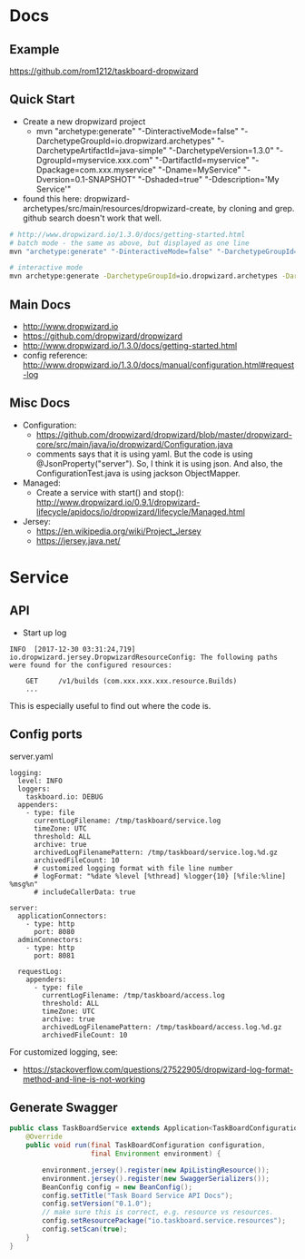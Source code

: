 # Docs
## Example
https://github.com/rom1212/taskboard-dropwizard

## Quick Start
* Create a new dropwizard project
  * mvn "archetype:generate" "-DinteractiveMode=false" "-DarchetypeGroupId=io.dropwizard.archetypes" "-DarchetypeArtifactId=java-simple" "-DarchetypeVersion=1.3.0" "-DgroupId=myservice.xxx.com" "-DartifactId=myservice" "-Dpackage=com.xxx.myservice" "-Dname=MyService" "-Dversion=0.1-SNAPSHOT" "-Dshaded=true" "-Ddescription='My Service'"
* found this here: dropwizard-archetypes/src/main/resources/dropwizard-create, by cloning and grep. github search doesn't work that well.
```bash
# http://www.dropwizard.io/1.3.0/docs/getting-started.html
# batch mode - the same as above, but displayed as one line
mvn "archetype:generate" "-DinteractiveMode=false" "-DarchetypeGroupId=io.dropwizard.archetypes" "-DarchetypeArtifactId=java-simple" "-DarchetypeVersion=1.3.0" "-DgroupId=myservice.xxx.com" "-DartifactId=myservice" "-Dpackage=com.xxx.myservice" "-Dname=MyService" "-Dversion=0.1-SNAPSHOT" "-Dshaded=true" "-Ddescription='My Service'"

# interactive mode
mvn archetype:generate -DarchetypeGroupId=io.dropwizard.archetypes -DarchetypeArtifactId=java-simple -DarchetypeVersion=1.3.0
```

## Main Docs
* http://www.dropwizard.io
* https://github.com/dropwizard/dropwizard
* http://www.dropwizard.io/1.3.0/docs/getting-started.html
* config reference: http://www.dropwizard.io/1.3.0/docs/manual/configuration.html#request-log

## Misc Docs
* Configuration:
  * https://github.com/dropwizard/dropwizard/blob/master/dropwizard-core/src/main/java/io/dropwizard/Configuration.java
  * comments says that it is using yaml. But the code is using  @JsonProperty("server"). So, I think it is using json. And also, the ConfigurationTest.java is using jackson ObjectMapper.
* Managed:
  * Create a service with start() and stop(): http://www.dropwizard.io/0.9.1/dropwizard-lifecycle/apidocs/io/dropwizard/lifecycle/Managed.html
* Jersey:
  * https://en.wikipedia.org/wiki/Project_Jersey
  * https://jersey.java.net/


# Service
## API
* Start up log
```
INFO  [2017-12-30 03:31:24,719] io.dropwizard.jersey.DropwizardResourceConfig: The following paths were found for the configured resources:

    GET     /v1/builds (com.xxx.xxx.xxx.resource.Builds)
    ...
```
This is especially useful to find out where the code is.

## Config ports
server.yaml
```
logging:
  level: INFO
  loggers:
    taskboard.io: DEBUG
  appenders:
    - type: file
      currentLogFilename: /tmp/taskboard/service.log
      timeZone: UTC
      threshold: ALL
      archive: true
      archivedLogFilenamePattern: /tmp/taskboard/service.log.%d.gz
      archivedFileCount: 10
      # customized logging format with file line number
      # logFormat: "%date %level [%thread] %logger{10} [%file:%line] %msg%n"
      # includeCallerData: true        

server:
  applicationConnectors:
    - type: http
      port: 8080
  adminConnectors:
    - type: http
      port: 8081

  requestLog:
    appenders:
      - type: file
        currentLogFilename: /tmp/taskboard/access.log
        threshold: ALL
        timeZone: UTC
        archive: true
        archivedLogFilenamePattern: /tmp/taskboard/access.log.%d.gz
        archivedFileCount: 10
```
For customized logging, see:
* https://stackoverflow.com/questions/27522905/dropwizard-log-format-method-and-line-is-not-working

## Generate Swagger
```java
public class TaskBoardService extends Application<TaskBoardConfiguration> {
    @Override
    public void run(final TaskBoardConfiguration configuration,
                    final Environment environment) {

        environment.jersey().register(new ApiListingResource());
        environment.jersey().register(new SwaggerSerializers());
        BeanConfig config = new BeanConfig();
        config.setTitle("Task Board Service API Docs");
        config.setVersion("0.1.0");
        // make sure this is correct, e.g. resource vs resources.
        config.setResourcePackage("io.taskboard.service.resources");
        config.setScan(true);
    }
}
```
